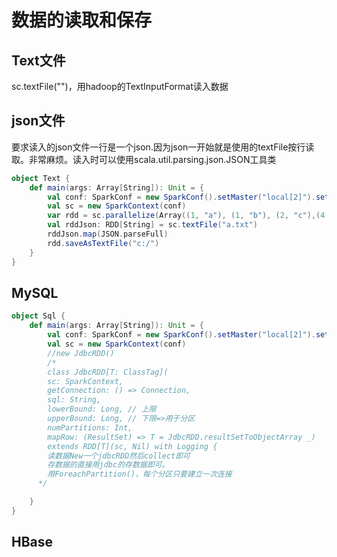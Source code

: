 # 数据的读取和保存

## Text文件

sc.textFile("")，用hadoop的TextInputFormat读入数据

## json文件

要求读入的json文件一行是一个json.因为json一开始就是使用的textFile按行读取。非常麻烦。读入时可以使用scala.util.parsing.json.JSON工具类

```scala
object Text {
    def main(args: Array[String]): Unit = {
        val conf: SparkConf = new SparkConf().setMaster("local[2]").setAppName("CreateRDD")
        val sc = new SparkContext(conf)
        var rdd = sc.parallelize(Array((1, "a"), (1, "b"), (2, "c"),(4,"d")))
        val rddJson: RDD[String] = sc.textFile("a.txt")
        rddJson.map(JSON.parseFull)
        rdd.saveAsTextFile("c:/")
    }
}
```

## MySQL
```scala
object Sql {
    def main(args: Array[String]): Unit = {
        val conf: SparkConf = new SparkConf().setMaster("local[2]").setAppName("CreateRDD")
        val sc = new SparkContext(conf)
        //new JdbcRDD()
        /*
        class JdbcRDD[T: ClassTag](
        sc: SparkContext,
        getConnection: () => Connection,
        sql: String,
        lowerBound: Long, // 上限
        upperBound: Long, // 下限=>用于分区
        numPartitions: Int,
        mapRow: (ResultSet) => T = JdbcRDD.resultSetToObjectArray _)
        extends RDD[T](sc, Nil) with Logging {
        读数据New一个jdbcRDD然后collect即可
        存数据的直接用jdbc的存数据即可。
        用ForeachPartition()，每个分区只要建立一次连接
      */

    }
}


```

## HBase




